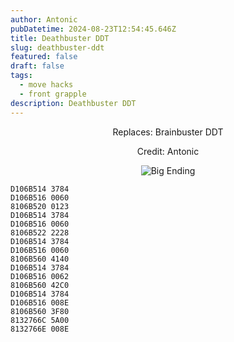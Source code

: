 ```yaml
---
author: Antonic
pubDatetime: 2024-08-23T12:54:45.646Z
title: Deathbuster DDT
slug: deathbuster-ddt
featured: false
draft: false
tags:
  - move hacks
  - front grapple
description: Deathbuster DDT
---
```

<center>
Replaces: Brainbuster DDT <p>
Credit: Antonic

![Big Ending](/assets/deathbuster-ddt.gif)
</center>

```text
D106B514 3784
D106B516 0060
8106B520 0123
D106B514 3784
D106B516 0060
8106B522 2228
D106B514 3784
D106B516 0060
8106B560 4140
D106B514 3784
D106B516 0062
8106B560 42C0
D106B514 3784
D106B516 008E
8106B560 3F80
8132766C 5A00
8132766E 008E
```
